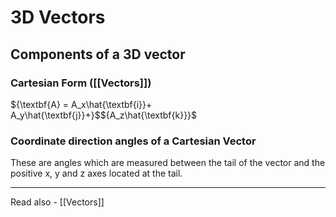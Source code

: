 # 3D Vectors
## Components of a 3D vector

### Cartesian Form ([[Vectors]])
${\textbf{A} = A_x\hat{\textbf{i}}+ A_y\hat{\textbf{j}}+}$${A_z\hat{\textbf{k}}}$

### Coordinate direction angles of a Cartesian Vector

These are angles which are measured between the tail of the vector and the positive x, y and z axes located at the tail.


---
Read also - [[Vectors]]